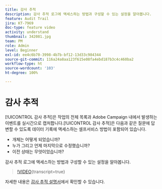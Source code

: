 ```yaml
---
title: 감사 추적
description: 감사 추적 로그에 액세스하는 방법과 구성할 수 있는 설정을 알아봅니다.
feature: Audit Trail
jira: KT-7969
doc-type: feature video
activity: understand
thumbnail: 342081.jpg
team: PM
role: Admin
level: Beginner
exl-id: ee4c6b70-3998-4b7b-bf12-13d33c984344
source-git-commit: 116a24a8aa123f615e08fa4ebd187b3c4c460ba2
workflow-type: ht
source-wordcount: '103'
ht-degree: 100%

---
```


# 감사 추적

[!UICONTROL 감사 추적]은 작업의 전체 목록과 Adobe Campaign 내에서 발생하는 이벤트를 실시간으로 캡처합니다.[!UICONTROL 감사 추적]은 다음과 같은 질문에 답변할 수 있도록 데이터 기록에 액세스하는 셀프서비스 방법이 포함되어 있습니다.

* 개체는 어떻게 되었습니까?
* 누가 그리고 언제 마지막으로 수정했습니까?
* 이전 상태는 무엇이었습니까?

감사 추적 로그에 액세스하는 방법과 구성할 수 있는 설정을 알아봅니다.

>[!VIDEO](https://video.tv.adobe.com/v/342081?quality=12&learn=on){transcript=true}

자세한 내용은 [감사 추적 설명서](https://experienceleague.adobe.com/docs/campaign-classic/using/monitoring-campaign-classic/production-procedures/audit-trail.html?lang=ko)에서 확인할 수 있습니다.
